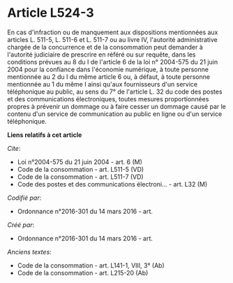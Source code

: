 # Article L524-3

En cas d'infraction ou de manquement aux dispositions mentionnées aux articles L. 511-5, L. 511-6 et L. 511-7 ou au livre IV,
l'autorité administrative chargée de la concurrence et de la consommation peut demander à l'autorité judiciaire de prescrire
en référé ou sur requête, dans les conditions prévues au 8 du I de l'article 6 de la loi n° 2004-575 du 21 juin 2004 pour la
confiance dans l'économie numérique, à toute personne mentionnée au 2 du I du même article 6 ou, à défaut, à toute personne
mentionnée au 1 du même I ainsi qu'aux fournisseurs d'un service téléphonique au public, au sens du 7° de l'article L. 32 du
code des postes et des communications électroniques, toutes mesures proportionnées propres à prévenir un dommage ou à faire
cesser un dommage causé par le contenu d'un service de communication au public en ligne ou d'un service téléphonique.

**Liens relatifs à cet article**

_Cite_:

  - Loi n°2004-575 du 21 juin 2004 - art. 6 (M)
  - Code de la consommation - art. L511-5 (VD)
  - Code de la consommation - art. L511-7 (VD)
  - Code des postes et des communications électroni... - art. L32 (M)

_Codifié par_:

  - Ordonnance n°2016-301 du 14 mars 2016 - art.

_Créé par_:

  - Ordonnance n°2016-301 du 14 mars 2016 - art.

_Anciens textes_:

  - Code de la consommation - art. L141-1, VIII, 3° (Ab)
  - Code de la consommation - art. L215-20 (Ab)
